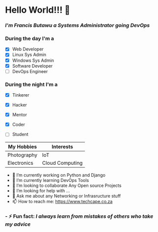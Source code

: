 <h1> Hello World!!! 👋<br> </h1>
 <h3><em>I'm <span> Francis Butawu</span> a Systems Administrator going DevOps</em></h3>


<h3>During the day I'm  a </h3>

- [x] Web Developer
- [x] Linux Sys Admin
- [x] Windows Sys Admin
- [x] Software Developer
- [ ] DevOps Engineer

<h3>During the night I'm a </h3>

- [x] Tinkerer 
- [x] Hacker
- [x] Mentor
- [x] Coder
- [ ] Student


My Hobbies | Interests
------------ | -------------
Photography| IoT
Electronics | Cloud Computing


<!--**alpha-geek/alpha-geek** is a ✨ _special_ ✨ repository because its `README.md` (this file) appears on your GitHub -->
- 🔭 I’m currently working on Python and Django<br>
- 🌱 I’m currently learning DevOps Tools <br>
- 👯 I’m looking to collaborate Any Open source Projects <br>
- 🤔 I’m looking for help with ...<br>
- 💬 Ask me about any Networking or Infrasructure stuff <br>
-  📫 How to reach me: https://www.techcape.co.za<br>
<h3>- ⚡ Fun fact: <em>I always learn from mistakes of others who take my advice<em></h3><br>


